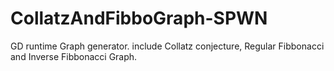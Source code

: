 # CollatzAndFibboGraph-SPWN
GD runtime Graph generator. include Collatz conjecture, Regular Fibbonacci and Inverse Fibbonacci Graph.
